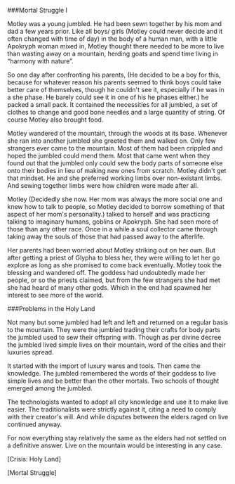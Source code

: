 ###Mortal Struggle I

Motley was a young jumbled. He had been sewn together by his mom and dad a few years prior. Like all boys/ girls (Motley could never decide and it often changed with time of day) in the body of a human man, with a little Apokryph woman mixed in, Motley thought there needed to be more to live than wasting away on a mountain, herding goats and spend time living in “harmony with nature”.

So one day after confronting his parents, (He decided to be a boy for this, because for whatever reason his parents seemed to think boys could take better care of themselves, though he couldn't see it, especially if he was in a she phase. He barely could see it in one of his he phases either.) he packed a small pack. It contained the necessities for all jumbled, a set of clothes to change and good bone needles and a large quantity of string. Of course Motley also brought food.

Motley wandered of the mountain, through the woods at its base. Whenever she ran into another jumbled she greeted them and walked on. Only few strangers ever came to the mountain. Most of them had been crippled and hoped the jumbled could mend them. Most that came went when they found out that the jumbled only could sew the body parts of someone else onto their bodies in lieu of making new ones from scratch. Motley didn't get that mindset. He and she preferred working limbs over non-existant limbs. And sewing together limbs were how children were made after all.

Motley (Decidedly she now. Her mom was always the more social one and knew how to talk to people, so Motley decided to borrow something of that aspect of her mom's personality.) talked to herself and was practicing talking to imaginary humans, goblins or Apokryph. She had seen more of those than any other race. Once in a while a soul collector came through taking away the souls of those that had passed away to the afterlife. 

Her parents had been worried about Motley striking out on her own. But after getting a priest of Glypha to bless her, they were willing to let her go explore as long as she promised to come back eventually. Motley took the blessing and wandered off. The goddess had undoubtedly made her people, or so the priests claimed, but from the few strangers she had met she had heard of many other gods. Which in the end had spawned her interest to see more of the world.

###Problems in the Holy Land

Not many but some jumbled had left and left and returned on a regular basis to the mountain. They were the jumbled trading their crafts for body parts the jumbled used to sew their offspring with. Though as per divine decree the jumbled lived simple lives on their mountain, word of the cities and their luxuries spread.

It started with the import of luxury wares and tools. Then came the knowledge. The jumbled remembered the words of their goddess to live simple lives and be better than the other mortals. Two schools of thought emerged among the jumbled.

The technologists wanted to adopt all city knowledge and use it to make live easier. The traditionalists were strictly against it, citing a need to comply with their creator's will. And while disputes between the elders raged on live continued anyway.

For now everything stay relatively the same as the elders had not settled on a definitive answer. Live on the mountain would be interesting in any case.



[Crisis: Holy Land]

[Mortal Struggle]